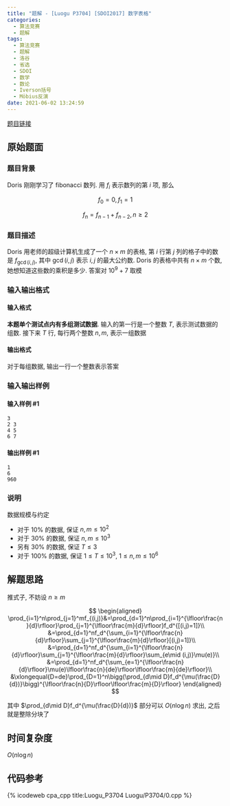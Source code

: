```yaml
---
title: "题解 - [Luogu P3704] [SDOI2017] 数字表格"
categories:
  - 算法竞赛
  - 题解
tags:
  - 算法竞赛
  - 题解
  - 洛谷
  - 省选
  - SDOI
  - 数学
  - 数论
  - Iverson括号
  - Möbius反演
date: 2021-06-02 13:24:59
---
```


[题目链接](https://www.luogu.com.cn/problem/P3704)

<!-- more -->

## 原始题面

### 题目背景

Doris 刚刚学习了 fibonacci 数列. 用 $f_i$ 表示数列的第 $i$ 项, 那么

$$
f_0=0,f_1=1
$$

$$
f_n=f_{n-1}+f_{n-2},n\geq 2
$$

### 题目描述

Doris 用老师的超级计算机生成了一个 $n\times m$ 的表格, 第 $i$ 行第 $j$ 列的格子中的数是 $f_{\gcd(i,j)}$, 其中 $\gcd(i,j)$ 表示 $i,j$ 的最大公约数. Doris 的表格中共有 $n\times m$ 个数, 她想知道这些数的乘积是多少. 答案对 $10^9+7$ 取模

### 输入输出格式

#### 输入格式

**本题单个测试点内有多组测试数据**. 输入的第一行是一个整数 $T$, 表示测试数据的组数. 接下来 $T$ 行, 每行两个整数 $n, m$, 表示一组数据

#### 输出格式

对于每组数据, 输出一行一个整数表示答案

### 输入输出样例

#### 输入样例 #1

```input1
3
2 3
4 5
6 7
```

#### 输出样例 #1

```output1
1
6
960
```

### 说明

数据规模与约定

- 对于 $10\%$ 的数据, 保证 $n,m\leq 10^2$
- 对于 $30\%$ 的数据, 保证 $n,m\leq 10^3$
- 另有 $30\%$ 的数据, 保证 $T\leq 3$
- 对于 $100\%$ 的数据, 保证 $1 \leq T\leq 10^3$, $1\leq n,m\leq 10^6$

## 解题思路

推式子, 不妨设 $n\geqslant m$

$$
\begin{aligned}
  \prod_{i=1}^n\prod_{j=1}^mf_{(i,j)}&=\prod_{d=1}^n\prod_{i=1}^{\lfloor\frac{n}{d}\rfloor}\prod_{j=1}^{\lfloor\frac{m}{d}\rfloor}f_d^{[(i,j)=1]}\\
  &=\prod_{d=1}^nf_d^{\sum_{i=1}^{\lfloor\frac{n}{d}\rfloor}\sum_{j=1}^{\lfloor\frac{m}{d}\rfloor}[(i,j)=1]}\\
  &=\prod_{d=1}^nf_d^{\sum_{i=1}^{\lfloor\frac{n}{d}\rfloor}\sum_{j=1}^{\lfloor\frac{m}{d}\rfloor}\sum_{e\mid (i,j)}\mu(e)}\\
  &=\prod_{d=1}^nf_d^{\sum_{e=1}^{\lfloor\frac{n}{d}\rfloor}\mu(e)\lfloor\frac{n}{de}\rfloor\lfloor\frac{m}{de}\rfloor}\\
  &\xlongequal{D=de}\prod_{D=1}^n\bigg(\prod_{d\mid D}f_d^{\mu(\frac{D}{d})}\bigg)^{\lfloor\frac{n}{D}\rfloor\lfloor\frac{m}{D}\rfloor}
\end{aligned}
$$

其中 $\prod_{d\mid D}f_d^{\mu(\frac{D}{d})}$ 部分可以 $O(n\log n)$ 求出, 之后就是整除分块了

## 时间复杂度

$O(n\log n)$

## 代码参考

{% icodeweb cpa_cpp title:Luogu_P3704 Luogu/P3704/0.cpp %}
